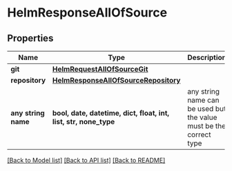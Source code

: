 # HelmResponseAllOfSource


## Properties
Name | Type | Description | Notes
------------ | ------------- | ------------- | -------------
**git** | [**HelmRequestAllOfSourceGit**](HelmRequestAllOfSourceGit.md) |  | [optional] 
**repository** | [**HelmResponseAllOfSourceRepository**](HelmResponseAllOfSourceRepository.md) |  | [optional] 
**any string name** | **bool, date, datetime, dict, float, int, list, str, none_type** | any string name can be used but the value must be the correct type | [optional]

[[Back to Model list]](../README.md#documentation-for-models) [[Back to API list]](../README.md#documentation-for-api-endpoints) [[Back to README]](../README.md)


